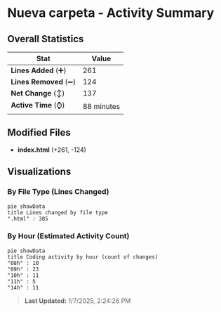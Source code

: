 # Nueva carpeta - Activity Summary 

## Overall Statistics

| Stat                   | Value                                                             |
| ---------------------- | ----------------------------------------------------------------- |
| **Lines Added** (➕)   | 261                                          |
| **Lines Removed** (➖) | 124                                        |
| **Net Change** (↕)    | 137                |
| **Active Time** (⌚)   | 88 minutes |


## Modified Files
- **index.html** (+261, -124)

## Visualizations

### By File Type (Lines Changed)

```mermaid
pie showData
title Lines changed by file type
".html" : 385
```

### By Hour (Estimated Activity Count)

```mermaid
pie showData
title Coding activity by hour (count of changes)
"08h" : 10
"09h" : 23
"10h" : 11
"11h" : 5
"14h" : 11
```


> **Last Updated:** 1/7/2025, 2:24:26 PM